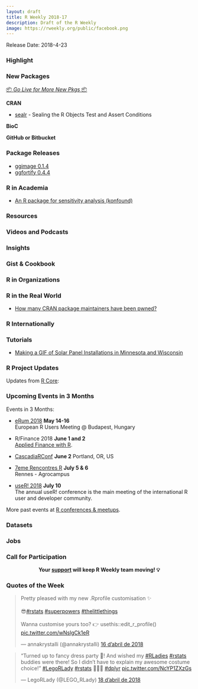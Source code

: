 ```yaml
---
layout: draft
title: R Weekly 2018-17
description: Draft of the R Weekly
image: https://rweekly.org/public/facebook.png
---
```


Release Date: 2018-4-23

###  Highlight



###  New Packages

<p class="added-hostname"><a href="https://rweekly.org/live" target="_blank" class="externalLink">📦 <i>Go Live for More New Pkgs</i> 📦</a></p>

**CRAN**

+ [sealr](https://cran.r-project.org/web/packages/sealr/index.html) - Sealing the R Objects Test and Assert Conditions


**BioC**


**GitHub or Bitbucket**



### Package Releases

+ [ggimage 0.1.4](https://guangchuangyu.github.io/2018/04/setting-ggplot2-background-with-ggbackground/)
+ [ggfortify 0.4.4](https://CRAN.R-project.org/package=ggfortify)

###  R in Academia

+ [An R package for sensitivity analysis (konfound)](https://jrosen48.github.io/blog/an-r-package-for-sensitivity-analysis-konfound/)

###  Resources





###  Videos and Podcasts




### Insights



### Gist & Cookbook




###  R in Organizations



### R in the Real World

+ [How many CRAN package maintainers have been pwned?](https://itsalocke.com/blog/how-many-cran-package-maintainers-have-been-pwned/)


### R Internationally



###  Tutorials

+ [Making a GIF of Solar Panel Installations in Minnesota and Wisconsin](http://katiejolly.io/blog/2018-04-17/pv-installations)


<!--<div class="post-more-begin"></div><div class="post-more-end"></div>-->

###  R Project Updates

Updates from [R Core](http://developer.r-project.org/blosxom.cgi/R-devel/NEWS):



###  Upcoming Events in 3 Months

Events in 3 Months:

+ [eRum 2018](http://2018.erum.io) **May 14-16** <br />
European R Users Meeting @ Budapest, Hungary

+ R/Finance 2018 **June 1 and 2** <br />
[Applied Finance with R](http://www.rinfinance.com).

+ [CascadiaRConf](https://cascadiarconf.com/) **June 2**
Portland, OR, US

+ [7eme Rencontres R](https://r2018-rennes.sciencesconf.org/)  **July 5 & 6** <br />
Rennes - Agrocampus

+ [useR! 2018](https://user2018.r-project.org/) **July 10** <br />
The annual useR! conference is the main meeting of the international R user and developer community.

<!--

+ [LatinR 2018](http://latin-r.com/) **Sept 4-5** <br />
Buenos Aires, Argentina.

-->

More past events at [R conferences & meetups](https://conf.rweekly.org).

### Datasets




### Jobs




###  Call for Participation



<p class="hide-support added-hostname support-rweekly" style="text-align: center;font-weight: bold;">Your <a class="non-visited externalLink" href="https://www.patreon.com/rweekly" onclick="pas(this)">support</a> will keep R Weekly team moving! 💡</p>

###  Quotes of the Week

<blockquote class="twitter-tweet" data-lang="ca"><p lang="en" dir="ltr">Pretty pleased with my new .Rprofile customisation ✨<br><br>😎<a href="https://twitter.com/hashtag/rstats?src=hash&amp;ref_src=twsrc%5Etfw">#rstats</a> <a href="https://twitter.com/hashtag/superpowers?src=hash&amp;ref_src=twsrc%5Etfw">#superpowers</a> <a href="https://twitter.com/hashtag/thelittlethings?src=hash&amp;ref_src=twsrc%5Etfw">#thelittlethings</a><br><br>Wanna customise yours too? 👉 usethis::edit_r_profile() <a href="https://t.co/wNslgCk1eR">pic.twitter.com/wNslgCk1eR</a></p>&mdash; annakrystalli (@annakrystalli) <a href="https://twitter.com/annakrystalli/status/985972442219909121?ref_src=twsrc%5Etfw">16 d’abril de 2018</a></blockquote>

<blockquote class="twitter-tweet" data-lang="ca"><p lang="en" dir="ltr">“Turned up to fancy dress party 🎉!  And wished my <a href="https://twitter.com/hashtag/RLadies?src=hash&amp;ref_src=twsrc%5Etfw">#RLadies</a> <a href="https://twitter.com/hashtag/rstats?src=hash&amp;ref_src=twsrc%5Etfw">#rstats</a> buddies were there! So I didn’t have to explain my awesome costume choice!” <a href="https://twitter.com/hashtag/LegoRLady?src=hash&amp;ref_src=twsrc%5Etfw">#LegoRLady</a> <a href="https://twitter.com/hashtag/rstats?src=hash&amp;ref_src=twsrc%5Etfw">#rstats</a> 💜💛😎 <a href="https://twitter.com/hashtag/dplyr?src=hash&amp;ref_src=twsrc%5Etfw">#dplyr</a> <a href="https://t.co/NcYP1ZXzGs">pic.twitter.com/NcYP1ZXzGs</a></p>&mdash; LegoRLady (@LEGO_RLady) <a href="https://twitter.com/LEGO_RLady/status/986661916855754752?ref_src=twsrc%5Etfw">18 d’abril de 2018</a></blockquote>
